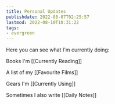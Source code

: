 ```yaml
---
title: Personal Updates
publishdate: 2022-08-07T02:25:57
lastmod: 2022-08-10T10:31:22
tags: 
- evergreen
---
```










Here you can see what I'm currently doing:



Books I'm [[Currently Reading]]



A list of my [[Favourite Films]]



Gears I'm [[Currently Using]]



Sometimes I also write [[Daily Notes]]



